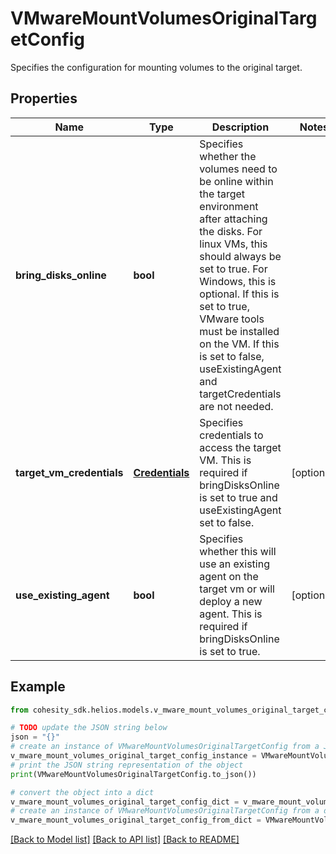 # VMwareMountVolumesOriginalTargetConfig

Specifies the configuration for mounting volumes to the original target.

## Properties

Name | Type | Description | Notes
------------ | ------------- | ------------- | -------------
**bring_disks_online** | **bool** | Specifies whether the volumes need to be online within the target environment after attaching the disks. For linux VMs, this should always be set to true. For Windows, this is optional. If this is set to true, VMware tools must be installed on the VM. If this is set to false, useExistingAgent and targetCredentials are not needed. | 
**target_vm_credentials** | [**Credentials**](Credentials.md) | Specifies credentials to access the target VM. This is required if bringDisksOnline is set to true and useExistingAgent set to false. | [optional] 
**use_existing_agent** | **bool** | Specifies whether this will use an existing agent on the target vm or will deploy a new agent. This is required if bringDisksOnline is set to true. | [optional] 

## Example

```python
from cohesity_sdk.helios.models.v_mware_mount_volumes_original_target_config import VMwareMountVolumesOriginalTargetConfig

# TODO update the JSON string below
json = "{}"
# create an instance of VMwareMountVolumesOriginalTargetConfig from a JSON string
v_mware_mount_volumes_original_target_config_instance = VMwareMountVolumesOriginalTargetConfig.from_json(json)
# print the JSON string representation of the object
print(VMwareMountVolumesOriginalTargetConfig.to_json())

# convert the object into a dict
v_mware_mount_volumes_original_target_config_dict = v_mware_mount_volumes_original_target_config_instance.to_dict()
# create an instance of VMwareMountVolumesOriginalTargetConfig from a dict
v_mware_mount_volumes_original_target_config_from_dict = VMwareMountVolumesOriginalTargetConfig.from_dict(v_mware_mount_volumes_original_target_config_dict)
```
[[Back to Model list]](../README.md#documentation-for-models) [[Back to API list]](../README.md#documentation-for-api-endpoints) [[Back to README]](../README.md)


